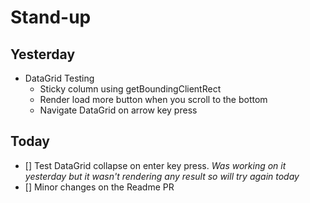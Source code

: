 # Stand-up

## Yesterday

- DataGrid Testing
  - Sticky column using getBoundingClientRect
  - Render load more button when you scroll to the bottom
  - Navigate DataGrid on arrow key press

## Today

- [] Test DataGrid collapse on enter key press. _Was working on it yesterday but it wasn't rendering any result so will try again today_
- [] Minor changes on the Readme PR

